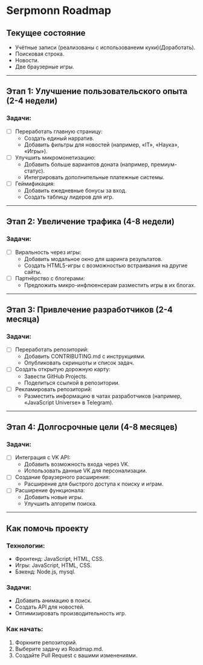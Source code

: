 # Serpmonn Roadmap

## Текущее состояние
- Учётные записи (реализованы с использованеим куки)(Доработать).
- Поисковая строка.
- Новости.
- Две браузерные игры.

---

## Этап 1: Улучшение пользовательского опыта (2-4 недели)
### Задачи:
- [ ] Переработать главную страницу:
  - Создать единый нарратив.
  - Добавить фильтры для новостей (например, «IT», «Наука», «Игры»).
- [ ] Улучшить микромонетизацию:
  - Добавить больше вариантов доната (например, премиум-статус).
  - Интегрировать дополнительные платежные системы.
- [ ] Геймификация:
  - Добавить ежедневные бонусы за вход.
  - Создать таблицу лидеров для игр.

---

## Этап 2: Увеличение трафика (4-8 недели)
### Задачи:
- [ ] Виральность через игры:
  - Добавить модальное окно для шаринга результатов.
  - Создать HTML5-игры с возможностью встраивания на другие сайты.
- [ ] Партнёрство с блогерами:
  - Предложить микро-инфлюенсерам разместить игры в их блогах.

---

## Этап 3: Привлечение разработчиков (2-4 месяца)
### Задачи:
- [ ] Переработать репозиторий:
  - Добавить CONTRIBUTING.md с инструкциями.
  - Опубликовать скриншоты и список задач.
- [ ] Создать открытую дорожную карту:
  - Завести GitHub Projects.
  - Поделиться ссылкой в репозитории.
- [ ] Рекламировать репозиторий:
  - Разместить информацию в чатах разработчиков (например, «JavaScript Universe» в Telegram).

---

## Этап 4: Долгосрочные цели (4-8 месяцев)
### Задачи:
- [ ] Интеграция с VK API:
  - Добавить возможность входа через VK.
  - Использовать данные VK для персонализации.
- [ ] Создание браузерного расширения:
  - Расширение для быстрого доступа к поиску и играм.
- [ ] Расширение функционала:
  - Добавить новые игры.
  - Улучшить алгоритм поиска.

---

## Как помочь проекту
### Технологии:
- Фронтенд: JavaScript, HTML, CSS.
- Игры: JavaScript, HTML, CSS.
- Бэкенд: Node.js, mysql.

### Задачи:
- Добавить анимацию в поиск.
- Создать API для новостей.
- Оптимизировать производительность игр.

### Как начать:
1. Форкните репозиторий.
2. Выберите задачу из Roadmap.md.
3. Создайте Pull Request с вашими изменениями.
